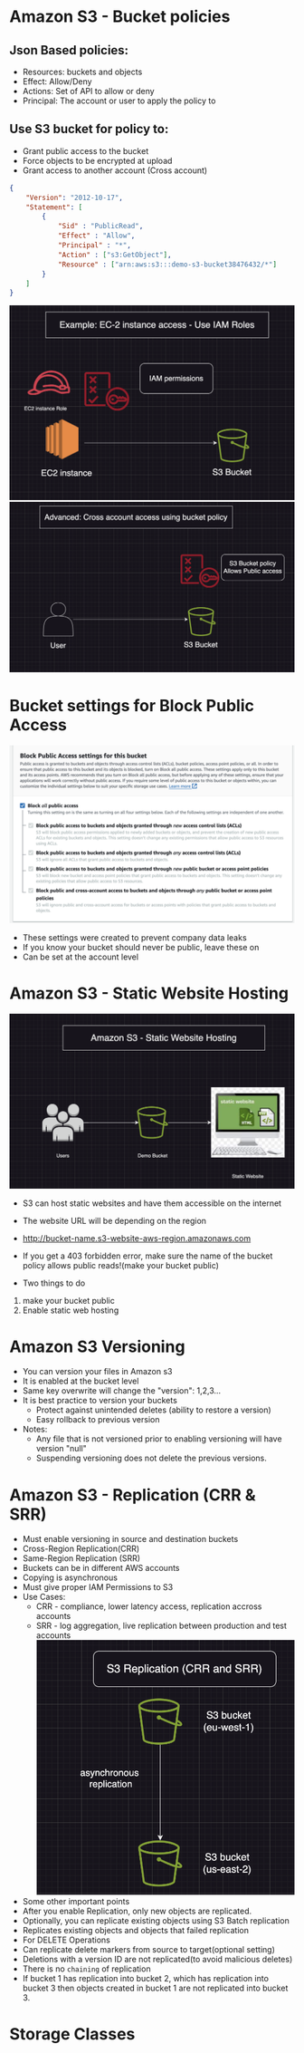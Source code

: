 # Amazon S3 - Bucket policies

## Json Based policies: 
* Resources: buckets and objects 
* Effect: Allow/Deny
* Actions: Set of API to allow or deny
* Principal: The account or user to apply the policy to

## Use S3 bucket for policy to: 
* Grant public access to the bucket
* Force objects to be encrypted at upload
* Grant access to another account (Cross account)

```json
{
    "Version": "2012-10-17",
    "Statement": [
        {
            "Sid" : "PublicRead",
            "Effect" : "Allow",
            "Principal" : "*",
            "Action" : ["s3:GetObject"],
            "Resource" : ["arn:aws:s3:::demo-s3-bucket38476432/*"]
        }
    ]
}
```
![./AWSPractice](./Images/s3-1.png)
![./AWSPractice](./Images/s3-2.png)

# Bucket settings for Block Public Access
![./AWSPractice](./Images/s3-3.png)
* These settings were created to prevent company data leaks
* If you know your bucket should never be public, leave these on
* Can be set at the account level

# Amazon S3 - Static Website Hosting
![./AWSPractice](./Images/s3-4.png)
* S3 can host static websites and have them accessible on the internet
* The website URL will be depending on the region
* http://bucket-name.s3-website-aws-region.amazonaws.com
* If you get a 403 forbidden error, make sure the name of the bucket policy allows public reads!(make your bucket public)

* Two things to do
1. make your bucket public
2. Enable static web hosting

# Amazon S3 Versioning
* You can version your files in Amazon s3
* It is enabled at the bucket level
* Same key overwrite will change the "version": 1,2,3...
* It is best practice to version your buckets
    * Protect against unintended deletes (ability to restore a version)
    * Easy rollback to previous version
* Notes:
    * Any file that is not versioned prior to enabling versioning will have version "null"
    * Suspending versioning does not delete the previous versions.

# Amazon S3 - Replication (CRR & SRR)
* Must enable versioning in source and destination buckets
* Cross-Region Replication(CRR)
* Same-Region Replication (SRR)
* Buckets can be in different AWS accounts
* Copying is asynchronous
* Must give proper IAM Permissions to S3
* Use Cases:
    * CRR - compliance, lower latency access, replication accross accounts
    * SRR - log aggregation, live replication between production and test accounts
    ![./AWSPractice](./Images/s3-5.png)
* Some other important points
* After you enable Replication, only new objects are replicated.
* Optionally, you can replicate existing objects using S3 Batch replication 
* Replicates existing objects and objects that failed replication
* For DELETE Operations
* Can replicate delete markers from source to target(optional setting)
* Deletions with a version ID are not replicated(to avoid malicious deletes)
* There is no `chaining` of replication
* If bucket 1 has replication into bucket 2, which has replication into bucket 3 then objects created in bucket 1 are not replicated into bucket 3.

# Storage Classes
